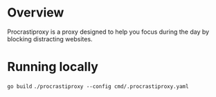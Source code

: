 # Overview

Procrastiproxy is a proxy designed to help you focus during the day by blocking distracting websites.

# Running locally

`go build`
`./procrastiproxy --config cmd/.procrastiproxy.yaml`
